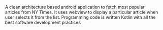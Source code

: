 A clean architecture based android application to fetch most popular articles from NY Times. It uses webview to display a particular article when user selects it from the list. Programming code is written Kotlin with all the best software development practices
